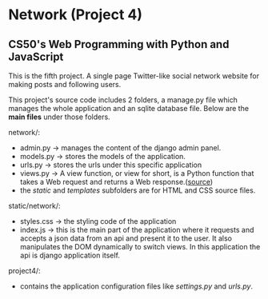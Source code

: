 # Network (Project 4)

## **CS50's Web Programming with Python and JavaScript**

This is the fifth project. A single page Twitter-like social network website for making posts and following users.

This project's source code includes 2 folders, a manage.py file which manages the whole application and an sqlite database file. Below are the **main files** under those folders.

network/:
* admin.py -> manages the content of the django admin panel.
* models.py -> stores the models of the application.
* urls.py -> stores the urls under this specific application
* views.py -> A view function, or view for short, is a Python function that takes a Web request and returns a Web response.([source](https://docs.djangoproject.com/en/3.1/topics/http/views/))
* the *static* and *templates* subfolders are for HTML and CSS source files.

static/network/:
* styles.css -> the styling code of the application
* index.js -> this is the main part of the application where it requests and accepts a json data from an api and present it to the user. It also manipulates the DOM dynamically to switch views. In this application the api is django application itself.

project4/:
* contains the application configuration files like *settings.py* and *urls.py*.